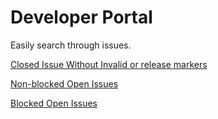 # Developer Portal

Easily search through issues.

[Closed Issue Without Invalid or release markers](https://github.com/Windows-Apps-Hub/UnitedSets/issues?q=is%3Aissue+is%3Aclosed+-label%3Arelease-experimental+-label%3Awontfix+-label%3Ainvalid+-label%3A%22other+issues%22+-label%3Aduplicate+-label%3Apreview-experimental+)

[Non-blocked Open Issues](https://github.com/Windows-Apps-Hub/UnitedSets/issues?q=is%3Aopen+is%3Aissue+-label%3A%22low+priority%22+-label%3Ainfo-needed)

[Blocked Open Issues](https://github.com/Windows-Apps-Hub/UnitedSets/issues?q=is%3Aissue+label%3Ainfo-needed%2C%22low+priority%22+is%3Aopen)
